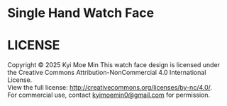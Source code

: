 # Single Hand Watch Face

# LICENSE

Copyright © 2025 Kyi Moe Min
This watch face design is licensed under the Creative Commons Attribution-NonCommercial 4.0 International License.  
View the full license: http://creativecommons.org/licenses/by-nc/4.0/.  
For commercial use, contact kyimoemin0@gmail.com for permission.
